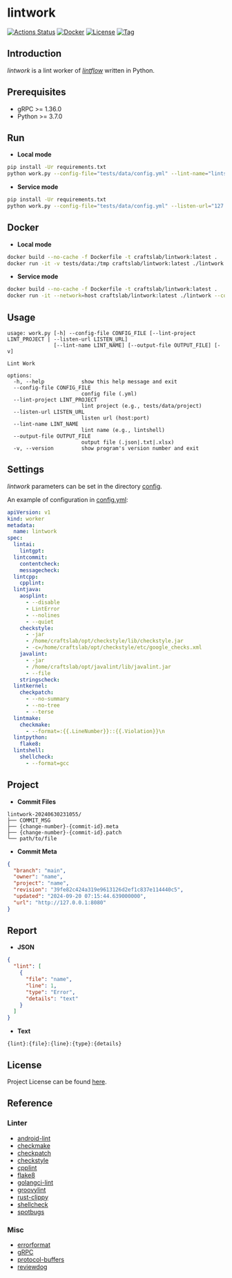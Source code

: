 # lintwork

[![Actions Status](https://github.com/devops-lintflow/lintwork/workflows/ci/badge.svg?branch=main&event=push)](https://github.com/devops-lintflow/lintwork/actions?query=workflow%3Aci)
[![Docker](https://img.shields.io/docker/pulls/craftslab/lintwork)](https://hub.docker.com/r/craftslab/lintwork)
[![License](https://img.shields.io/github/license/devops-lintflow/lintwork.svg?color=brightgreen)](https://github.com/devops-lintflow/lintwork/blob/main/LICENSE)
[![Tag](https://img.shields.io/github/tag/devops-lintflow/lintwork.svg?color=brightgreen)](https://github.com/devops-lintflow/lintwork/tags)



## Introduction

*lintwork* is a lint worker of *[lintflow](https://github.com/devops-lintflow/lintflow/)* written in Python.



## Prerequisites

- gRPC >= 1.36.0
- Python >= 3.7.0



## Run

- **Local mode**

```bash
pip install -Ur requirements.txt
python work.py --config-file="tests/data/config.yml" --lint-name="lintshell" --lint-project="tests/data/project" --output-file="output.json"
```



- **Service mode**

```bash
pip install -Ur requirements.txt
python work.py --config-file="tests/data/config.yml" --listen-url="127.0.0.1:9090"
```



## Docker

- **Local mode**

```bash
docker build --no-cache -f Dockerfile -t craftslab/lintwork:latest .
docker run -it -v tests/data:/tmp craftslab/lintwork:latest ./lintwork --config-file="/tmp/config.yml" --lint-name="lintshell" --lint-project="/tmp/project" --output-file="/tmp/output.json"
```



- **Service mode**

```bash
docker build --no-cache -f Dockerfile -t craftslab/lintwork:latest .
docker run -it --network=host craftslab/lintwork:latest ./lintwork --config-file="config.yml" --listen-url="127.0.0.1:9090"
```



## Usage

```
usage: work.py [-h] --config-file CONFIG_FILE [--lint-project LINT_PROJECT | --listen-url LISTEN_URL]
               [--lint-name LINT_NAME] [--output-file OUTPUT_FILE] [-v]

Lint Work

options:
  -h, --help            show this help message and exit
  --config-file CONFIG_FILE
                        config file (.yml)
  --lint-project LINT_PROJECT
                        lint project (e.g., tests/data/project)
  --listen-url LISTEN_URL
                        listen url (host:port)
  --lint-name LINT_NAME
                        lint name (e.g., lintshell)
  --output-file OUTPUT_FILE
                        output file (.json|.txt|.xlsx)
  -v, --version         show program's version number and exit
```



## Settings

*lintwork* parameters can be set in the directory [config](https://github.com/devops-lintflow/lintwork/blob/main/lintwork/config).

An example of configuration in [config.yml](https://github.com/devops-lintflow/lintwork/blob/main/lintwork/config/config.yml):

```yaml
apiVersion: v1
kind: worker
metadata:
  name: lintwork
spec:
  lintai:
    lintgpt:
  lintcommit:
    contentcheck:
    messagecheck:
  lintcpp:
    cpplint:
  lintjava:
    aosplint:
      - --disable
      - LintError
      - --nolines
      - --quiet
    checkstyle:
      - -jar
      - /home/craftslab/opt/checkstyle/lib/checkstyle.jar
      - -c=/home/craftslab/opt/checkstyle/etc/google_checks.xml
    javalint:
      - -jar
      - /home/craftslab/opt/javalint/lib/javalint.jar
      - --file
    stringscheck:
  lintkernel:
    checkpatch:
      - --no-summary
      - --no-tree
      - --terse
  lintmake:
    checkmake:
      - --format=:{{.LineNumber}}::{{.Violation}}\n
  lintpython:
    flake8:
  lintshell:
    shellcheck:
      - --format=gcc
```



## Project

- **Commit Files**

```
lintwork-20240630231055/
├── COMMIT_MSG
├── {change-number}-{commit-id}.meta
├── {change-number}-{commit-id}.patch
└── path/to/file
```

- **Commit Meta**

```json
{
  "branch": "main",
  "owner": "name",
  "project": "name",
  "revision": "39fe82c424a319e9613126d2ef1c837e114440c5",
  "updated": "2024-09-20 07:15:44.639000000",
  "url": "http://127.0.0.1:8080"
}
```



## Report

- **JSON**

```json
{
  "lint": [
    {
      "file": "name",
      "line": 1,
      "type": "Error",
      "details": "text"
    }
  ]
}
```

- **Text**

```text
{lint}:{file}:{line}:{type}:{details}
```



## License

Project License can be found [here](LICENSE).



## Reference

### Linter

- [android-lint](https://developer.android.com/studio/write/lint)
- [checkmake](https://github.com/mrtazz/checkmake)
- [checkpatch](https://github.com/torvalds/linux/blob/master/scripts/checkpatch.pl)
- [checkstyle](https://checkstyle.org/)
- [cpplint](https://github.com/cpplint/cpplint)
- [flake8](https://flake8.pycqa.org/)
- [golangci-lint](https://golangci-lint.run/)
- [groovylint](https://github.com/Ableton/groovylint)
- [rust-clippy](https://rust-lang.github.io/rust-clippy/)
- [shellcheck](https://www.shellcheck.net/)
- [spotbugs](https://spotbugs.github.io/)



### Misc

- [errorformat](https://github.com/reviewdog/errorformat)
- [gRPC](https://grpc.io/docs/languages/python/)
- [protocol-buffers](https://developers.google.com/protocol-buffers/docs/proto3)
- [reviewdog](https://github.com/reviewdog/reviewdog)
